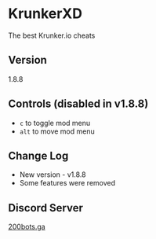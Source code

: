 # KrunkerXD
The best Krunker.io cheats

## Version
1.8.8

## Controls (disabled in v1.8.8)
* `c` to toggle mod menu
* `alt` to move mod menu

## Change Log
* New version - v1.8.8
* Some features were removed

## Discord Server
[200bots.ga](http://200bots.ga)
